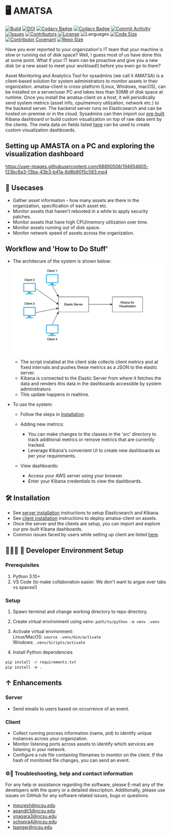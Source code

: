 # 🖥 AMATSA
[![Build](https://github.com/VSangarya/AMATSA/actions/workflows/build.yml/badge.svg)](https://github.com/VSangarya/AMATSA/actions/workflows/build.yml)
<a href="https://doi.org/10.5281/zenodo.7179464"><img src="https://zenodo.org/badge/DOI/10.5281/zenodo.7179464.svg" alt="DOI"></a>
[![Codacy Badge](https://app.codacy.com/project/badge/Coverage/4d32b2c8032341409d0f8a73a1b2a3d1)](https://www.codacy.com/gh/VSangarya/AMATSA/dashboard?utm_source=github.com&utm_medium=referral&utm_content=VSangarya/AMATSA&utm_campaign=Badge_Coverage)
[![Codacy Badge](https://app.codacy.com/project/badge/Grade/4d32b2c8032341409d0f8a73a1b2a3d1)](https://www.codacy.com/gh/VSangarya/AMATSA/dashboard?utm_source=github.com&amp;utm_medium=referral&amp;utm_content=VSangarya/AMATSA&amp;utm_campaign=Badge_Grade)
[![Commit Acitivity](https://img.shields.io/github/commit-activity/w/VSangarya/AMATSA)](https://github.com/VSangarya/AMATSA/pulse)
[![Issues](https://img.shields.io/github/issues/VSangarya/AMATSA?color=red)](https://github.com/VSangarya/AMATSA/issues)
[![Contributors](https://img.shields.io/github/contributors/VSangarya/AMATSA)](https://github.com/VSangarya/AMATSA/graphs/contributors)
[![License](https://img.shields.io/github/license/VSangarya/AMATSA)](LICENSE)
![Languages](https://img.shields.io/github/languages/count/VSangarya/AMATSA)
[![Code Size](https://img.shields.io/github/languages/code-size/VSangarya/AMATSA)](src)
[![Contributor Covenant](https://img.shields.io/badge/Contributor%20Covenant-2.1-4baaaa.svg)](CODE-OF-CONDUCT.md)
[![Repo Size](https://img.shields.io/github/repo-size/VSangarya/AMATSA)](https://github.com/VSangarya/AMATSA/)

Have you ever reported to your organization's IT team that your machine is slow or running out of disk space? Well, I guess most of us have done this at some point. What if your IT team can be proactive and give you a new disk (or a new asset to meet your workload!) before you even go to them?

Asset Monitoring and Analytics Tool for sysadmins (we call it AMATSA) is a client-based solution for system administrators to monitor assets in their organization. amatsa-client is cross-platform (Linux, Windows, macOS), can be installed on a server/user PC and takes less than 50MB of disk space at runtime. Once you install the amatsa-client on a host, it will periodically send system metrics (asset info, cpu/memory utilization, network etc.) to the backend server. The backend server runs on Elasticsearch and can be hosted on-premise or in the cloud. Sysadmins can then import our [pre-built](data/kibana/dashboard.ndjson) Kibana dashboard or build custom visualization on top of raw data sent by the clients. The meta data on fields listed [here](data/metrics.json) can be used to create custom visualization dashboards.  

## Setting up AMASTA on a PC and exploring the visualization dashboard

https://user-images.githubusercontent.com/68890508/194654605-f23bc6a3-13ba-43b3-b41a-8d8b9015c583.mp4

## 📖 Usecases
*  Gather asset information - how many assets are there in the organization, specification of each asset etc.
*  Monitor assets that haven't rebooted in a while to apply security patches.
*  Monitor assets that have high CPU/memory utilization over time.
*  Monitor assets running out of disk space.
*  Monitor network speed of assets across the organization.

## Workflow and 'How to Do Stuff'
* The architecure of the system is shown below:
![System Architecture](assets/system_architecture.jpg)
  * The script installed at the client side collects client metrics and at fixed intervals and pushes these metrics as a JSON to the elastic server.
  * Kibana is connected to the Elastic Server from where it fetches the data and renders this data in the dashboards accessible by system administrators.
  * This update happens in realtime.

* To use the system: 

  * Follow the steps in [Installation](README.md#🛠-installation).

  * Adding new metrics:
      * You can make changes to the classes in the 'src' directory to track additional metrics or   remove metrics that are currently tracked.
      * Leverage Kibana's convenient UI to create new dashboards as per your requirements.

  * View dashboards:
      * Access your AWS server using your browser.
      * Enter your Kibana credentials to view the dashboards.

## 🛠 Installation
*  See [server installation](INSTALL.md#-server) instructions to setup Elasticsearch and Kibana.
*  See [client installation](INSTALL.md#-client) instructions to deploy amatsa-client on assets.
*  Once the server and the clients are setup, you can import and explore our pre-built Kibana dashboards.
*  Common issues faced by users while setting up client are listed [here](INSTALL.md#debugging).

## 👩🏼‍💻 🚀 Developer Environment Setup
### Prerequisites
1. Python 3.10+
2. VS Code (to make collaboration easier. We don't want to argue over tabs vs spaces!)
### Setup
1. Spawn terminal and change working directory to repo directory.

2. Create virtual environment using venv: `path/to/python -m venv .venv`

3. Activate virtual environment:<br/>
Linux/MacOS:  `source .venv/bin/activate`<br/>
Windows:  `.venv/Scripts/activate`<br/>

4. Install Python dependencies
```Text
pip install -r requirements.txt
pip install -e .
```

## ↑ Enhancements
### Server
*  Send emails to users based on occurrence of an event.

### Client
*  Collect running process information (name, pid) to identify unique instances across your organization.
*  Monitor listening ports across assets to identify which services are listening in your network.
*  Configure a rule file containing filenames to monitor on the client. If the hash of monitored file changes, you can send an event.

### ⚙︎📧 Troubleshooting, help and contact information
For any help or assistance regarding the software, please E-mail any of the developers with the query or a detailed description. Additionally, please use issues on GitHub for any software related issues, bugs or questions.
*  mquresh@ncsu.edu
*  apandit3@ncsu.edu
*  vnagara3@ncsu.edu
*  schopra4@ncsu.edu
*  lsangar@ncsu.edu


